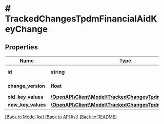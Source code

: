 # # TrackedChangesTpdmFinancialAidKeyChange

## Properties

Name | Type | Description | Notes
------------ | ------------- | ------------- | -------------
**id** | **string** | Resource identifier | [optional]
**change_version** | **float** | Change version | [optional]
**old_key_values** | [**\OpenAPI\Client\Model\TrackedChangesTpdmFinancialAidKey**](TrackedChangesTpdmFinancialAidKey.md) |  | [optional]
**new_key_values** | [**\OpenAPI\Client\Model\TrackedChangesTpdmFinancialAidKey**](TrackedChangesTpdmFinancialAidKey.md) |  | [optional]

[[Back to Model list]](../../README.md#models) [[Back to API list]](../../README.md#endpoints) [[Back to README]](../../README.md)
